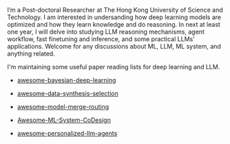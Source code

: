 <!-- ## Hi there 👋 -->
I’m a Post-doctoral Researcher at The Hong Kong University of Science and Technology. I am interested in undersanding how deep learning models are optimized and how they learn knowledge and do reasoning. In next at least one year, I will delve into studying LLM reasoning mechanisms, agent workflow, fast finetuning and inference, and some practical LLMs’ applications. Welcome for any discussions about ML, LLM, ML system, and anything related.

I'm maintaining some useful paper reading lists for deep learning and LLM.

- [awesome-bayesian-deep-learning](https://github.com/wizard1203/awesome-bayesian-deep-learning)

- [awesome-data-synthesis-selection](https://github.com/wizard1203/awesome-data-synthesis-selection)

- [awesome-model-merge-routing](https://github.com/wizard1203/awesome-model-merge-routing)

- [Awesome-ML-System-CoDesign](https://github.com/wizard1203/Awesome-ML-System-CoDesign)

- [awesome-personalized-llm-agents](https://github.com/wizard1203/awesome-personalized-llm-agents)




<!-- And there are some useful tools for your machine learning research. -->



<!--
**wizard1203/wizard1203** is a ✨ _special_ ✨ repository because its `README.md` (this file) appears on your GitHub profile.

Here are some ideas to get you started:

- 🔭 I’m currently working on ...
- 🌱 I’m currently learning ...
- 👯 I’m looking to collaborate on ...
- 🤔 I’m looking for help with ...
- 💬 Ask me about ...
- 📫 How to reach me: ...
- 😄 Pronouns: ...
- ⚡ Fun fact: ...
-->
